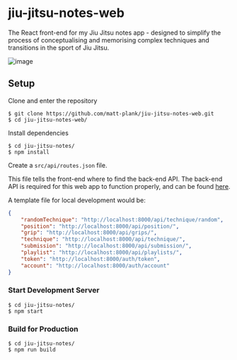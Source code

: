 # jiu-jitsu-notes-web

The React front-end for my Jiu Jitsu notes app - designed to simplify the process of conceptualising and memorising complex techniques and transitions in the sport of Jiu Jitsu.

![image](https://github.com/matt-plank/jiu-jitsu-notes-web/assets/48247883/d08c7185-3a67-412f-b977-343348fa30a1)

## Setup

Clone and enter the repository

```
$ git clone https://github.com/matt-plank/jiu-jitsu-notes-web.git
$ cd jiu-jitsu-notes-web/
```

Install dependencies

```
$ cd jiu-jitsu-notes/
$ npm install
```

Create a `src/api/routes.json` file.

This file tells the front-end where to find the back-end API. The back-end API is required for this web app to function properly, and can be found [here](https://github.com/matt-plank/jiu-jitsu-notes-api).

A template file for local development would be:

```json
{
    "randomTechnique": "http://localhost:8000/api/technique/random",
    "position": "http://localhost:8000/api/position/",
    "grip": "http://localhost:8000/api/grips/",
    "technique": "http://localhost:8000/api/technique/",
    "submission": "http://localhost:8000/api/submission/",
    "playlist": "http://localhost:8000/api/playlists/",
    "token": "http://localhost:8000/auth/token",
    "account": "http://localhost:8000/auth/account"
}
```

### Start Development Server

```
$ cd jiu-jitsu-notes/
$ npm start
```

### Build for Production

```
$ cd jiu-jitsu-notes/
$ npm run build
```
